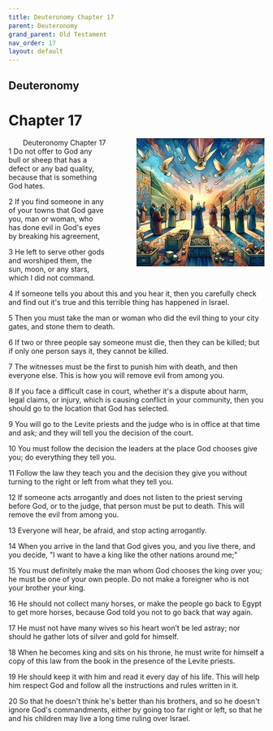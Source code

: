 ```yaml
---
title: Deuteronomy Chapter 17
parent: Deuteronomy
grand_parent: Old Testament
nav_order: 17
layout: default
---
```


## Deuteronomy

# Chapter 17

<div style="clear: both; text-align: right;">
    <img src="/assets/Image/Deuteronomy/500/17.jpg" alt="Deuteronomy Chapter 17" class="chapter-image" style="max-width: 50%; height: auto; float: right; margin: 0 0 10px 10px; padding-left: 10%;">
    <figcaption style="font-size: 14px;">Deuteronomy Chapter 17</figcaption>
</div>
1 Do not offer to God any bull or sheep that has a defect or any bad quality, because that is something God hates.

2 If you find someone in any of your towns that God gave you, man or woman, who has done evil in God's eyes by breaking his agreement,

3 He left to serve other gods and worshiped them, the sun, moon, or any stars, which I did not command.

4 If someone tells you about this and you hear it, then you carefully check and find out it's true and this terrible thing has happened in Israel.

5 Then you must take the man or woman who did the evil thing to your city gates, and stone them to death.

6 If two or three people say someone must die, then they can be killed; but if only one person says it, they cannot be killed.

7 The witnesses must be the first to punish him with death, and then everyone else. This is how you will remove evil from among you.

8 If you face a difficult case in court, whether it's a dispute about harm, legal claims, or injury, which is causing conflict in your community, then you should go to the location that God has selected.

9 You will go to the Levite priests and the judge who is in office at that time and ask; and they will tell you the decision of the court.

10 You must follow the decision the leaders at the place God chooses give you; do everything they tell you.

11 Follow the law they teach you and the decision they give you without turning to the right or left from what they tell you.

12 If someone acts arrogantly and does not listen to the priest serving before God, or to the judge, that person must be put to death. This will remove the evil from among you.

13 Everyone will hear, be afraid, and stop acting arrogantly.

14 When you arrive in the land that God gives you, and you live there, and you decide, "I want to have a king like the other nations around me;"

15 You must definitely make the man whom God chooses the king over you; he must be one of your own people. Do not make a foreigner who is not your brother your king.

16 He should not collect many horses, or make the people go back to Egypt to get more horses, because God told you not to go back that way again.

17 He must not have many wives so his heart won’t be led astray; nor should he gather lots of silver and gold for himself.

18 When he becomes king and sits on his throne, he must write for himself a copy of this law from the book in the presence of the Levite priests.

19 He should keep it with him and read it every day of his life. This will help him respect God and follow all the instructions and rules written in it.

20 So that he doesn't think he's better than his brothers, and so he doesn't ignore God's commandments, either by going too far right or left, so that he and his children may live a long time ruling over Israel.


